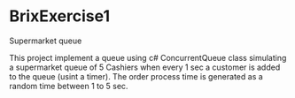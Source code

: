 # BrixExercise1
 Supermarket queue
 
 This project implement a queue using c# ConcurrentQueue class
 simulating a supermarket queue of 5 Cashiers when every 1 sec a customer is added to the queue (usint a timer).
 The order process time is generated as a random time between 1 to 5 sec.
 
 
 
